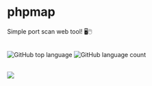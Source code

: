 # phpmap

Simple port scan web tool! 🖥️🖱️
<br>
  <br>
   
   
![GitHub top language](https://img.shields.io/github/languages/top/jhonashenrique/phpmap)
![GitHub language count](https://img.shields.io/github/languages/count/jhonashenrique/phpmap)

  <br>
  <img src="https://s7.gifyu.com/images/php-map-_online-video-cutter.com_.gif"></img>

